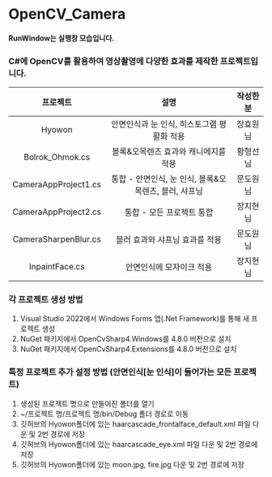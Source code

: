 # OpenCV_Camera
#### RunWindow는 실행창 모습입니다.  
  
### C#에 OpenCV를 활용하여 영상촬영에 다양한 효과를 제작한 프로젝트입니다.
|프로젝트|설명|작성한 분|
|:---:|:---:|:---:|
|Hyowon|안면인식과 눈 인식, 히스토그램 평활화 적용|장효원님|
|Bolrok_Ohmok.cs|볼록&오목렌즈 효과와 캐니에지를 적용|황형선님|
|CameraAppProject1.cs|통합 - 안면인식, 눈 인식, 볼록&오목렌즈, 블러, 샤프닝|문도원님|
|CameraAppProject2.cs|통합 - 모든 프로젝트 통합|장지현님|
|CameraSharpenBlur.cs|블러 효과와 샤프닝 효과를 적용|문도원님|
|InpaintFace.cs|안면인식에 모자이크 적용|장지현님|
  
### 각 프로젝트 생성 방법
1. Visual Studio 2022에서 Windows Forms 앱(.Net Framework)를 통해 새 프로젝트 생성
2. NuGet 패키지에서 OpenCvSharp4.Windows를 4.8.0 버전으로 설치
3. NuGet 패키지에서 OpenCvSharp4.Extensions를 4.8.0 버전으로 설치  
  
### 특정 프로젝트 추가 설정 방법 (안면인식[눈 인식]이 들어가는 모든 프로젝트)
1. 생성된 프로젝트 명으로 만들어진 폴더를 열기
2. ~/프로젝트 명/프로젝트 명/bin/Debug 폴더 경로로 이동
3. 깃허브의 Hyowon폴더에 있는 haarcascade_frontalface_default.xml 파일 다운 및 2번 경로에 저장
4. 깃허브의 Hyowon폴더에 있는 haarcascade_eye.xml 파일 다운 및 2번 경로에 저장
5. 깃허브의 Hyowon폴더에 있는 moon.jpg, fire.jpg 다운 및 2번 경로에 저장
